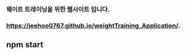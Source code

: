### 웨이트 트레이닝을 위한 웹사이트 입니다.
### https://jeehoo0767.github.io/weightTraining_Application/.

## npm start
